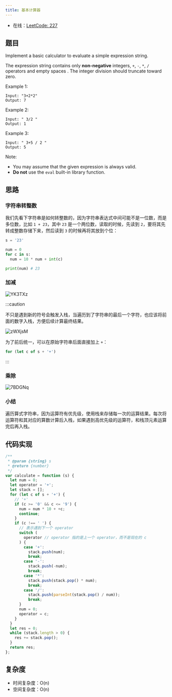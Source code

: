 ```yaml
---
title: 基本计算器
---
```


- 在线：[LeetCode: 227](https://leetcode.com/problems/basic-calculator-ii/)

## 题目

Implement a basic calculator to evaluate a simple expression string.

The expression string contains only **non-negative** integers, `+`, `-`, `*`, `/` operators and empty spaces . The integer division should truncate toward zero.

Example 1:

```text
Input: "3+2*2"
Output: 7
```

Example 2:

```text
Input: " 3/2 "
Output: 1
```

Example 3:

```text
Input: " 3+5 / 2 "
Output: 5
```

Note:

- You may assume that the given expression is always valid.
- **Do not** use the `eval` built-in library function.

## 思路

### 字符串转整数

我们先看下字符串是如何转整数的，因为字符串表达式中间可能不是一位数，而是多位数，比如 `1 + 23`，其中 `23` 是一个两位数，读取的时候，先读到 `2`，要将其先转成整数存储下来，然后读到 `3` 的时候再将其放到个位：

```py
s = '23'

num = 0
for c in s:
  num = 10 * num + int(c)

print(num) # 23
```

### 加减

<Img w="400" src='https://cosmos-x.oss-cn-hangzhou.aliyuncs.com/YK3TXz.png' alt='YK3TXz'/>

:::caution

不只是遇到新的符号会触发入栈，当遍历到了字符串的最后一个字符，也应该将前面的数字入栈，方便后续计算最终结果。

<Img w="300" src='https://cosmos-x.oss-cn-hangzhou.aliyuncs.com/zWXjsM.png' alt='zWXjsM'/>

为了前后统一，可以在原始字符串后面直接加上 `+`：

```js
for (let c of s + '+')
```

:::

### 乘除

<Img w="400" src='https://cosmos-x.oss-cn-hangzhou.aliyuncs.com/7BDGNq.png' alt='7BDGNq'/>

### 小结

遍历算式字符串，因为运算符有优先级，使用栈来存储每一次的运算结果。每次将运算符和其对应的算数计算后入栈，如果遇到高优先级的运算符，和栈顶元素运算完后再入栈。

<GifPlayer gif="https://cosmos-x.oss-cn-hangzhou.aliyuncs.com/basic-calculator.2020-09-10 13_17_45.gif" still="https://cosmos-x.oss-cn-hangzhou.aliyuncs.com/basic-calculator.2020-09-10 13_17_45.png"/>

## 代码实现

```js
/**
 * @param {string} s
 * @return {number}
 */
var calculate = function (s) {
  let num = 0;
  let operator = '+';
  let stack = [];
  for (let c of s + '+') {
    // '+'
    if (c >= '0' && c <= '9') {
      num = num * 10 + +c;
      continue;
    }
    if (c !== ' ') {
      // 表示遇到下一个 operator
      switch (
        operator // operator 指的是上一个 operator，而不是现在的 c
      ) {
        case '+':
          stack.push(num);
          break;
        case '-':
          stack.push(-num);
          break;
        case '*':
          stack.push(stack.pop() * num);
          break;
        case '/':
          stack.push(parseInt(stack.pop() / num));
          break;
      }
      num = 0;
      operator = c;
    }
  }
  let res = 0;
  while (stack.length > 0) {
    res += stack.pop();
  }
  return res;
};
```

## 复杂度

- 时间复杂度：O(n)
- 空间复杂度：O(n)
